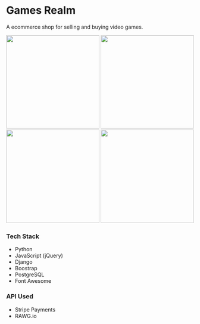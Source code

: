 # Games Realm

A ecommerce shop for selling and buying video games. 

<img src="https://res.cloudinary.com/djmrmontu/image/upload/v1588903459/VGS%20App/vgs_home_ykwx82.png" height="250px" width="250px"> <img src="https://res.cloudinary.com/djmrmontu/image/upload/v1588903457/VGS%20App/vgs_detail_u6oodj.png" height="250px" width="250px"> <img src="https://res.cloudinary.com/djmrmontu/image/upload/v1588903454/VGS%20App/vgs_cart_myfca7.png" height="250px" width="250px"> <img src="https://res.cloudinary.com/djmrmontu/image/upload/v1588903454/VGS%20App/vgs_checkout_pmpuuv.png" height="250px" width="250px">

### Tech Stack

- Python
- JavaScript (jQuery)
- Django
- Boostrap
- PostgreSQL
- Font Awesome

### API Used

- Stripe Payments
- RAWG.io
